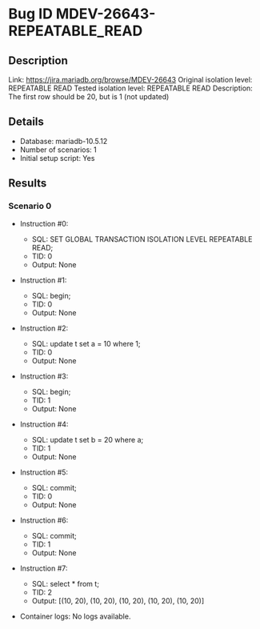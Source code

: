 # Bug ID MDEV-26643-REPEATABLE_READ

## Description

Link:                     https://jira.mariadb.org/browse/MDEV-26643
Original isolation level: REPEATABLE READ
Tested isolation level:   REPEATABLE READ
Description:              The first row should be 20, but is 1 (not updated)


## Details
 * Database: mariadb-10.5.12
 * Number of scenarios: 1
 * Initial setup script: Yes

## Results
### Scenario 0
 * Instruction #0:
     - SQL:  SET GLOBAL TRANSACTION ISOLATION LEVEL REPEATABLE READ;
     - TID: 0
     - Output: None
 * Instruction #1:
     - SQL:  begin;
     - TID: 0
     - Output: None
 * Instruction #2:
     - SQL:  update t set a = 10 where 1;
     - TID: 0
     - Output: None
 * Instruction #3:
     - SQL:  begin;
     - TID: 1
     - Output: None
 * Instruction #4:
     - SQL:  update t set b = 20 where a;
     - TID: 1
     - Output: None
 * Instruction #5:
     - SQL:  commit;
     - TID: 0
     - Output: None
 * Instruction #6:
     - SQL:  commit;
     - TID: 1
     - Output: None
 * Instruction #7:
     - SQL:  select * from t;
     - TID: 2
     - Output: [(10, 20), (10, 20), (10, 20), (10, 20), (10, 20)]

 * Container logs:
   No logs available.
